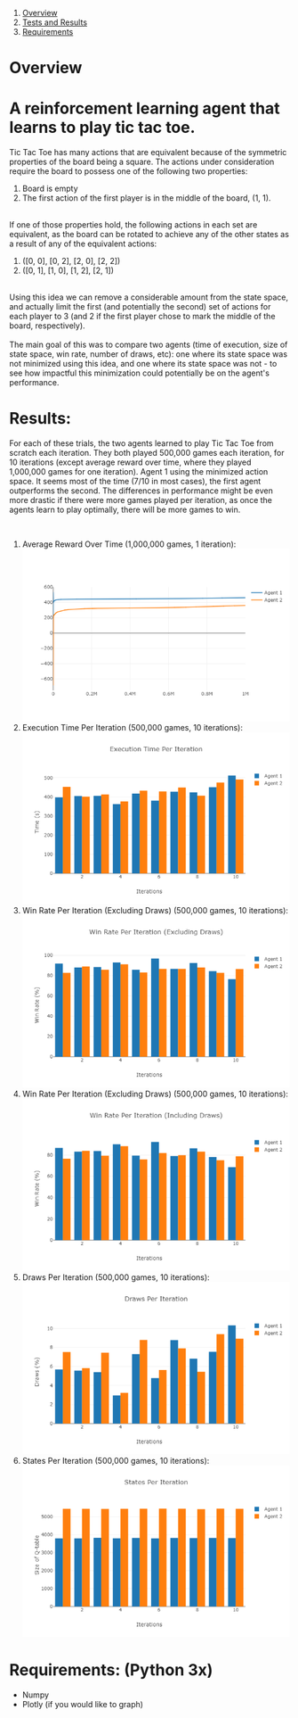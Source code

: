 
1. [Overview](#overview)			
2. [Tests and Results](#results)
3. [Requirements](#requirements)	


<a name="overview"></a>
<h1>Overview</h1>
<h1>
	A reinforcement learning agent that learns to play tic tac toe.
</h1>
<p>
	Tic Tac Toe has many actions that are equivalent because of the symmetric properties of the board being a square. The actions under consideration require the board to possess one of the following two properties:
	<br>
	<ol>
		<li>
			Board is empty
		</li>
		<li>
			The first action of the first player is in the middle of the board, (1, 1).
		</li>
	</ol>
	<br>
	If one of those properties hold, the following actions in each set are equivalent, as the board can be rotated to achieve any of the other states as a result of any of the equivalent actions:
	<br>
	<ol>
		<li>
			([0, 0], [0, 2], [2, 0], [2, 2])
		</li>
		<li>
			([0, 1], [1, 0], [1, 2], [2, 1])
		</li>
	</ol>
	<br>
	Using this idea we can remove a considerable amount from the state space, and actually limit the first (and potentially the second) set of actions for each player to 3 (and 2 if the first player chose to mark the middle of the board, respectively).
	<br>
	<br>
	The main goal of this was to compare two agents (time of execution, size of state space, win rate, number of draws, etc): one where its state space was not minimized using this idea, and one where its state space was not - to see how impactful this minimization could potentially be on the agent's performance.
</p>
<a name="results"></a>
<h1>
	Results:
</h1>
<p>
	For each of these trials, the two agents learned to play Tic Tac Toe from scratch each iteration. They both played 500,000 games each iteration, for 10 iterations (except average reward over time, where they played 1,000,000 games for one iteration). Agent 1 using the minimized action space. It seems most of the time (7/10 in most cases), the first agent outperforms the second. The differences in performance might be even more drastic if there were more games played per iteration, as once the agents learn to play optimally, there will be more games to win.
</p>
<br>
<ol>
  <li> 
    Average Reward Over Time (1,000,000 games, 1 iteration):
    <img src="Avg Reward Over Time.png">
  </li>
  <li>
    Execution Time Per Iteration (500,000 games, 10 iterations):
    <img src="Execution Time Per Iteration.png">
  </li>
  <li>
    Win Rate Per Iteration (Excluding Draws) (500,000 games, 10 iterations):
    <img src="Win Rate Per Iteration (Excluding Draws).png">
  </li>
  <li>
    Win Rate Per Iteration (Excluding Draws) (500,000 games, 10 iterations):
    <img src="Win Rate Per Iteration (Including Draws).png">
  </li>
  <li>
    Draws Per Iteration (500,000 games, 10 iterations):
    <img src="Draws Per Iteration.png">
  </li>
  <li>
    States Per Iteration (500,000 games, 10 iterations):
    <img src="States Per Iteration.png">
  </li>
</ol>
	  

<a name="requirements"></a>
<h1>Requirements: (Python 3x)</h1>
<ul>
  <li>
    Numpy 
  </li>
  <li>
	Plotly (if you would like to graph)
  </li>
</ul>
